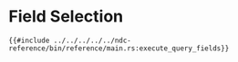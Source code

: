# Field Selection

```rust,no_run,noplayground
{{#include ../../../../../ndc-reference/bin/reference/main.rs:execute_query_fields}}
```